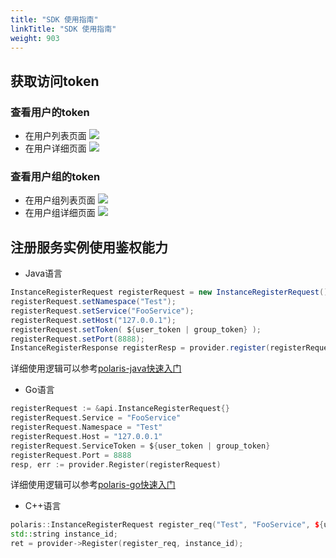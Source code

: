 ```yaml
---
title: "SDK 使用指南"
linkTitle: "SDK 使用指南"
weight: 903
---
```



## 获取访问token

### 查看用户的token

- 在用户列表页面
  ![](../images/query_user_token.png)
- 在用户详细页面
  ![](../images/query_user_token_2.png)

### 查看用户组的token

- 在用户组列表页面
   ![](../images/query_group_token_1.png)
- 在用户组详细页面
   ![](../images/query_group_token_2.png)

## 注册服务实例使用鉴权能力

- Java语言

```java
InstanceRegisterRequest registerRequest = new InstanceRegisterRequest();
registerRequest.setNamespace("Test");
registerRequest.setService("FooService");
registerRequest.setHost("127.0.0.1");
registerRequest.setToken( ${user_token | group_token} );
registerRequest.setPort(8888);
InstanceRegisterResponse registerResp = provider.register(registerRequest);
```

详细使用逻辑可以参考[polaris-java快速入门](https://github.com/polarismesh/polaris-java/tree/main/polaris-examples/quickstart-example)

- Go语言

```go
registerRequest := &api.InstanceRegisterRequest{}
registerRequest.Service = "FooService"
registerRequest.Namespace = "Test"
registerRequest.Host = "127.0.0.1"
registerRequest.ServiceToken = ${user_token | group_token}
registerRequest.Port = 8888
resp, err := provider.Register(registerRequest)
```

详细使用逻辑可以参考[polaris-go快速入门](https://github.com/polarismesh/polaris-go/tree/main/examples/quickstart)

- C++语言

```cpp
polaris::InstanceRegisterRequest register_req("Test", "FooService", ${user_token | group_token}, "127.0.0.1", 8888);
std::string instance_id;
ret = provider->Register(register_req, instance_id);
```